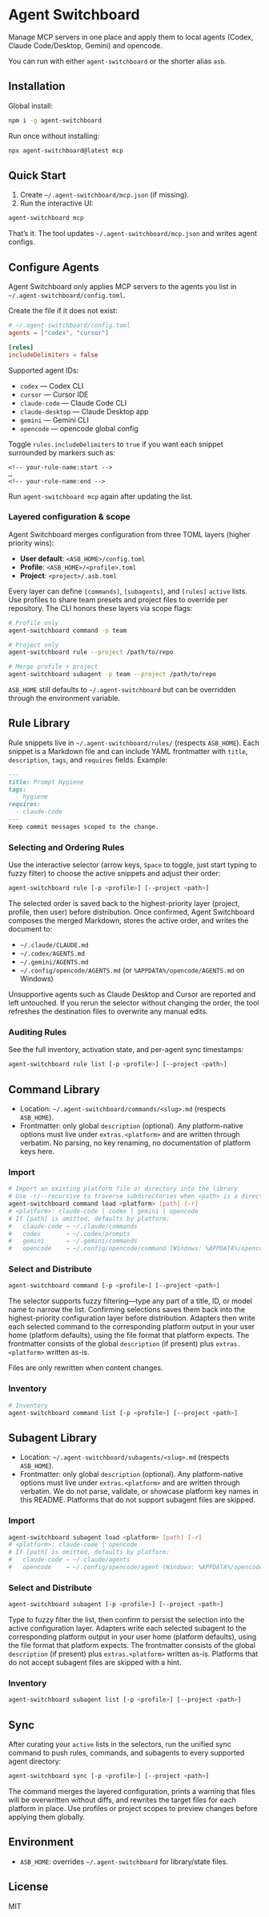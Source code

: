 # Agent Switchboard

Manage MCP servers in one place and apply them to local agents (Codex, Claude Code/Desktop, Gemini) and opencode.

You can run with either `agent-switchboard` or the shorter alias `asb`.

## Installation

Global install:

```bash
npm i -g agent-switchboard
```

Run once without installing:

```bash
npx agent-switchboard@latest mcp
```

## Quick Start

1) Create `~/.agent-switchboard/mcp.json` (if missing).
2) Run the interactive UI:

```bash
agent-switchboard mcp
```

That’s it. The tool updates `~/.agent-switchboard/mcp.json` and writes agent configs.

## Configure Agents

Agent Switchboard only applies MCP servers to the agents you list in `~/.agent-switchboard/config.toml`.

Create the file if it does not exist:

```toml
# ~/.agent-switchboard/config.toml
agents = ["codex", "cursor"]

[rules]
includeDelimiters = false
```

Supported agent IDs:
- `codex` — Codex CLI
- `cursor` — Cursor IDE
- `claude-code` — Claude Code CLI
- `claude-desktop` — Claude Desktop app
- `gemini` — Gemini CLI
- `opencode` — opencode global config

Toggle `rules.includeDelimiters` to `true` if you want each snippet surrounded by markers such as:
```
<!-- your-rule-name:start -->
…
<!-- your-rule-name:end -->
```

Run `agent-switchboard mcp` again after updating the list.

### Layered configuration & scope

Agent Switchboard merges configuration from three TOML layers (higher priority wins):

- **User default**: `<ASB_HOME>/config.toml`
- **Profile**: `<ASB_HOME>/<profile>.toml`
- **Project**: `<project>/.asb.toml`

Every layer can define `[commands]`, `[subagents]`, and `[rules]` `active` lists. Use profiles to share team presets and project files to override per repository. The CLI honors these layers via scope flags:

```bash
# Profile only
agent-switchboard command -p team

# Project only
agent-switchboard rule --project /path/to/repo

# Merge profile + project
agent-switchboard subagent -p team --project /path/to/repo
```

`ASB_HOME` still defaults to `~/.agent-switchboard` but can be overridden through the environment variable.

## Rule Library

Rule snippets live in `~/.agent-switchboard/rules/` (respects `ASB_HOME`). Each snippet is a Markdown file and can include YAML frontmatter with `title`, `description`, `tags`, and `requires` fields. Example:

```markdown
---
title: Prompt Hygiene
tags:
  - hygiene
requires:
  - claude-code
---
Keep commit messages scoped to the change.
```

### Selecting and Ordering Rules

Use the interactive selector (arrow keys, `Space` to toggle, just start typing to fuzzy filter) to choose the active snippets and adjust their order:

```bash
agent-switchboard rule [-p <profile>] [--project <path>]
```

The selected order is saved back to the highest-priority layer (project, profile, then user) before distribution. Once confirmed, Agent Switchboard composes the merged Markdown, stores the active order, and writes the document to:
- `~/.claude/CLAUDE.md`
- `~/.codex/AGENTS.md`
- `~/.gemini/AGENTS.md`
- `~/.config/opencode/AGENTS.md` (or `%APPDATA%/opencode/AGENTS.md` on Windows)

Unsupportive agents such as Claude Desktop and Cursor are reported and left untouched. If you rerun the selector without changing the order, the tool refreshes the destination files to overwrite any manual edits.

### Auditing Rules

See the full inventory, activation state, and per-agent sync timestamps:

```bash
agent-switchboard rule list [-p <profile>] [--project <path>]
```

## Command Library

- Location: `~/.agent-switchboard/commands/<slug>.md` (respects `ASB_HOME`).
- Frontmatter: only global `description` (optional). Any platform-native options must live under `extras.<platform>` and are written through verbatim. No parsing, no key renaming, no documentation of platform keys here.

### Import

```bash
# Import an existing platform file or directory into the library
# Use -r/--recursive to traverse subdirectories when <path> is a directory
agent-switchboard command load <platform> [path] [-r]
# <platform>: claude-code | codex | gemini | opencode
# If [path] is omitted, defaults by platform:
#   claude-code → ~/.claude/commands
#   codex       → ~/.codex/prompts
#   gemini      → ~/.gemini/commands
#   opencode    → ~/.config/opencode/command (Windows: %APPDATA%/opencode/command)
```

### Select and Distribute

```bash
agent-switchboard command [-p <profile>] [--project <path>]
```

The selector supports fuzzy filtering—type any part of a title, ID, or model name to narrow the list. Confirming selections saves them back into the highest-priority configuration layer before distribution. Adapters then write each selected command to the corresponding platform output in your user home (platform defaults), using the file format that platform expects. The frontmatter consists of the global `description` (if present) plus `extras.<platform>` written as-is.

Files are only rewritten when content changes.

### Inventory

```bash
# Inventory
agent-switchboard command list [-p <profile>] [--project <path>]
```

## Subagent Library

- Location: `~/.agent-switchboard/subagents/<slug>.md` (respects `ASB_HOME`).
- Frontmatter: only global `description` (optional). Any platform-native options must live under `extras.<platform>` and are written through verbatim. We do not parse, validate, or showcase platform key names in this README. Platforms that do not support subagent files are skipped.

### Import

```bash
agent-switchboard subagent load <platform> [path] [-r]
# <platform>: claude-code | opencode
# If [path] is omitted, defaults by platform:
#   claude-code → ~/.claude/agents
#   opencode    → ~/.config/opencode/agent (Windows: %APPDATA%/opencode/agent)
```

### Select and Distribute

```bash
agent-switchboard subagent [-p <profile>] [--project <path>]
```

Type to fuzzy filter the list, then confirm to persist the selection into the active configuration layer. Adapters write each selected subagent to the corresponding platform output in your user home (platform defaults), using the file format that platform expects. The frontmatter consists of the global `description` (if present) plus `extras.<platform>` written as-is. Platforms that do not accept subagent files are skipped with a hint.

### Inventory

```bash
agent-switchboard subagent list [-p <profile>] [--project <path>]
```

## Sync

After curating your `active` lists in the selectors, run the unified sync command to push rules, commands, and subagents to every supported agent directory:

```bash
agent-switchboard sync [-p <profile>] [--project <path>]
```

The command merges the layered configuration, prints a warning that files will be overwritten without diffs, and rewrites the target files for each platform in place. Use profiles or project scopes to preview changes before applying them globally.

## Environment

- `ASB_HOME`: overrides `~/.agent-switchboard` for library/state files.

## License

MIT
